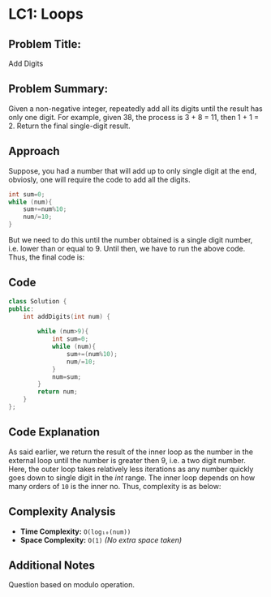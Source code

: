 # LC1: Loops

## Problem Title:
Add Digits

## Problem Summary:
Given a non-negative integer, repeatedly add all its digits until the result has only one digit. For example, given 38, the process is 3 + 8 = 11, then 1 + 1 = 2. Return the final single-digit result.
## Approach
Suppose, you had a number that will add up to only single digit at the end, obviosly, one will require the code to add all the digits.  
```cpp
int sum=0;
while (num){
    sum+=num%10;
    num/=10;
}
```  
But we need to do this until the number obtained is a single digit number, i.e. lower than or equal to 9. Until then, we have to run the above code. Thus, the final code is:  
## Code

```cpp
class Solution {
public:
    int addDigits(int num) {
        
        while (num>9){
            int sum=0;
            while (num){
                sum+=(num%10);
                num/=10;
            }
            num=sum;
        }
        return num;
    }
};
```

## Code Explanation
As said earlier, we return the result of the inner loop as the number in the external loop until the number is greater then 9, i.e. a two digit number.  
Here, the outer loop takes relatively less iterations as any number quickly goes down to single digit in the _int_ range. The inner loop depends on how many orders of `10` is the inner no. Thus, complexity is as below:  

## Complexity Analysis
- **Time Complexity:**  `O(log₁₀(num))` 
- **Space Complexity:** `O(1)`   _(No extra space taken)_

## Additional Notes
Question based on modulo operation.